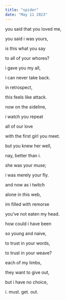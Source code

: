 ```yaml
---
title: "spider"
date: "May 11 2023"
---
```

you said that you loved me,

you said i was yours,

is this what you say

to all of your whores?

i gave you my all,

i can never take back.

in retrospect,

this feels like attack.

now on the sideline,

i watch you repeat

all of our love

with the first girl you meet.

but you knew her well,

nay, better than i.

she was your muse;

i was merely your fly.

and now as i twitch

alone in this web,

im filled with remorse

you’ve not eaten my head.

how could i have been

so young and naive,

to trust in your words,

to trust in your weave?

each of my limbs,

they want to give out,

but i have no choice,

i. must. get. out.
